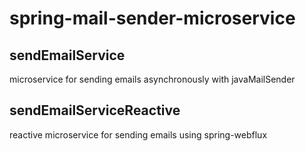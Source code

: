 # spring-mail-sender-microservice

## sendEmailService
microservice for sending emails asynchronously with javaMailSender

## sendEmailServiceReactive
reactive microservice for sending emails using spring-webflux
